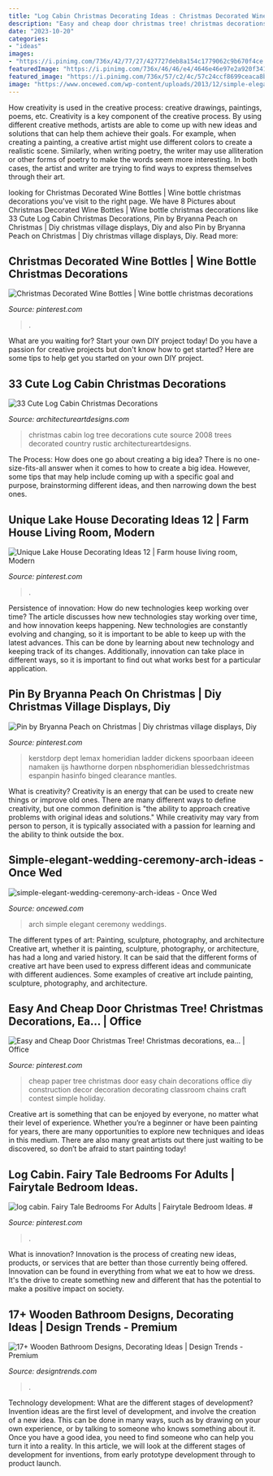 ```yaml
---
title: "Log Cabin Christmas Decorating Ideas : Christmas Decorated Wine Bottles"
description: "Easy and cheap door christmas tree! christmas decorations, ea…"
date: "2023-10-20"
categories:
- "ideas"
images:
- "https://i.pinimg.com/736x/42/77/27/427727deb8a154c1779062c9b670f4ce.jpg"
featuredImage: "https://i.pinimg.com/736x/46/46/e4/4646e46e97e2a920f34174af0f1e5a21.jpg"
featured_image: "https://i.pinimg.com/736x/57/c2/4c/57c24ccf8699ceaca8b06be3cb39202f--cheap-doors-construction-paper.jpg"
image: "https://www.oncewed.com/wp-content/uploads/2013/12/simple-elegant-wedding-ceremony-arch-ideas.png"
---
```



How creativity is used in the creative process: creative drawings, paintings, poems, etc.
Creativity is a key component of the creative process. By using different creative methods, artists are able to come up with new ideas and solutions that can help them achieve their goals. For example, when creating a painting, a creative artist might use different colors to create a realistic scene. Similarly, when writing poetry, the writer may use alliteration or other forms of poetry to make the words seem more interesting. In both cases, the artist and writer are trying to find ways to express themselves through their art.

	

		
looking for Christmas Decorated Wine Bottles | Wine bottle christmas decorations you've visit to the right page. We have 8 Pictures about Christmas Decorated Wine Bottles | Wine bottle christmas decorations like 33 Cute Log Cabin Christmas Decorations, Pin by Bryanna Peach on Christmas | Diy christmas village displays, Diy and also Pin by Bryanna Peach on Christmas | Diy christmas village displays, Diy. Read more:
		
    
## Christmas Decorated Wine Bottles | Wine Bottle Christmas Decorations

<img loading=lazy src="https://i.pinimg.com/736x/46/46/e4/4646e46e97e2a920f34174af0f1e5a21.jpg" onerror="this.onerror=null;this.src='https://tse3.mm.bing.net/th?id=OIP.Pa26MWFaR9kP3i6u3m9d0gHaJ3&amp;pid=15.1';" alt="Christmas Decorated Wine Bottles | Wine bottle christmas decorations">

_Source: pinterest.com_

>. 

	

What are you waiting for? Start your own DIY project today!
Do you have a passion for creative projects but don't know how to get started? Here are some tips to help get you started on your own DIY project.

    
## 33 Cute Log Cabin Christmas Decorations

<img loading=lazy src="https://www.architectureartdesigns.com/wp-content/uploads/2013/11/2815.jpg" onerror="this.onerror=null;this.src='https://tse3.mm.bing.net/th?id=OIP.USFhtDbu7u9akVp0Euxv3gHaKX&amp;pid=15.1';" alt="33 Cute Log Cabin Christmas Decorations">

_Source: architectureartdesigns.com_

>christmas cabin log tree decorations cute source 2008 trees decorated country rustic architectureartdesigns. 

	

The Process: How does one go about creating a big idea?
There is no one-size-fits-all answer when it comes to how to create a big idea. However, some tips that may help include coming up with a specific goal and purpose, brainstorming different ideas, and then narrowing down the best ones.

    
## Unique Lake House Decorating Ideas 12 | Farm House Living Room, Modern

<img loading=lazy src="https://i.pinimg.com/736x/94/e7/ee/94e7ee6caa586b6dde58a931f0e0fe31.jpg" onerror="this.onerror=null;this.src='https://tse2.mm.bing.net/th?id=OIP.O3i3wmRac4RcvQDoU6yAbwHaLH&amp;pid=15.1';" alt="Unique Lake House Decorating Ideas 12 | Farm house living room, Modern">

_Source: pinterest.com_

>. 

	

Persistence of innovation: How do new technologies keep working over time?
The article discusses how new technologies stay working over time, and how innovation keeps happening. New technologies are constantly evolving and changing, so it is important to be able to keep up with the latest advances. This can be done by learning about new technology and keeping track of its changes. Additionally, innovation can take place in different ways, so it is important to find out what works best for a particular application.

    
## Pin By Bryanna Peach On Christmas | Diy Christmas Village Displays, Diy

<img loading=lazy src="https://i.pinimg.com/736x/b1/37/7a/b1377a8643df32cba1a377253021c95b.jpg" onerror="this.onerror=null;this.src='https://tse2.mm.bing.net/th?id=OIP.kdF2L1qnpO5pP9nOo0DqHwAAAA&amp;pid=15.1';" alt="Pin by Bryanna Peach on Christmas | Diy christmas village displays, Diy">

_Source: pinterest.com_

>kerstdorp dept lemax homeridian ladder dickens spoorbaan ideeen namaken ijs hawthorne dorpen nbsphomeridian blessedchristmas espanpin hasinfo binged clearance mantles. 

	

What is creativity?
Creativity is an energy that can be used to create new things or improve old ones. There are many different ways to define creativity, but one common definition is "the ability to approach creative problems with original ideas and solutions." While creativity may vary from person to person, it is typically associated with a passion for learning and the ability to think outside the box.

    
## Simple-elegant-wedding-ceremony-arch-ideas - Once Wed

<img loading=lazy src="https://www.oncewed.com/wp-content/uploads/2013/12/simple-elegant-wedding-ceremony-arch-ideas.png" onerror="this.onerror=null;this.src='https://tse2.mm.bing.net/th?id=OIP.U0jKJqEYsGzmfi89pyyOdgHaKH&amp;pid=15.1';" alt="simple-elegant-wedding-ceremony-arch-ideas - Once Wed">

_Source: oncewed.com_

>arch simple elegant ceremony weddings. 

	

The different types of art: Painting, sculpture, photography, and architecture
Creative art, whether it is painting, sculpture, photography, or architecture, has had a long and varied history. It can be said that the different forms of creative art have been used to express different ideas and communicate with different audiences. Some examples of creative art include painting, sculpture, photography, and architecture.

    
## Easy And Cheap Door Christmas Tree! Christmas Decorations, Ea… | Office

<img loading=lazy src="https://i.pinimg.com/736x/57/c2/4c/57c24ccf8699ceaca8b06be3cb39202f--cheap-doors-construction-paper.jpg" onerror="this.onerror=null;this.src='https://tse3.mm.bing.net/th?id=OIP.QnvOYh95zt2NvJlAaMxe1AHaNL&amp;pid=15.1';" alt="Easy and Cheap Door Christmas Tree! Christmas decorations, ea… | Office">

_Source: pinterest.com_

>cheap paper tree christmas door easy chain decorations office diy construction decor decoration decorating classroom chains craft contest simple holiday. 

	

Creative art is something that can be enjoyed by everyone, no matter what their level of experience. Whether you’re a beginner or have been painting for years, there are many opportunities to explore new techniques and ideas in this medium. There are also many great artists out there just waiting to be discovered, so don’t be afraid to start painting today!

    
## Log Cabin. Fairy Tale Bedrooms For Adults | Fairytale Bedroom Ideas. #

<img loading=lazy src="https://i.pinimg.com/736x/42/77/27/427727deb8a154c1779062c9b670f4ce.jpg" onerror="this.onerror=null;this.src='https://tse4.mm.bing.net/th?id=OIP.zLFIKWK8631k12oE9zo_UgAAAA&amp;pid=15.1';" alt="log cabin. Fairy Tale Bedrooms For Adults | Fairytale Bedroom Ideas. #">

_Source: pinterest.com_

>. 

	

What is innovation?
Innovation is the process of creating new ideas, products, or services that are better than those currently being offered. Innovation can be found in everything from what we eat to how we dress. It's the drive to create something new and different that has the potential to make a positive impact on society.

    
## 17+ Wooden Bathroom Designs, Decorating Ideas | Design Trends - Premium

<img loading=lazy src="https://images.designtrends.com/wp-content/uploads/2016/03/09141514/Wooden-Rustic-Bathroom.jpg" onerror="this.onerror=null;this.src='https://tse2.mm.bing.net/th?id=OIP.cdKEIhKBkmZWffZsuvgh4QHaLH&amp;pid=15.1';" alt="17+ Wooden Bathroom Designs, Decorating Ideas | Design Trends - Premium">

_Source: designtrends.com_

>. 

	

Technology development: What are the different stages of development?
Invention ideas are the first level of development, and involve the creation of a new idea. This can be done in many ways, such as by drawing on your own experience, or by talking to someone who knows something about it. Once you have a good idea, you need to find someone who can help you turn it into a reality. In this article, we will look at the different stages of development for inventions, from early prototype development through to product launch.

